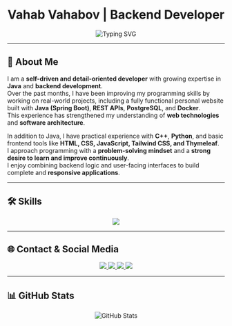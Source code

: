 <h1 align="center">Vahab Vahabov | Backend Developer</h1>

<p align="center">
  <img src="https://readme-typing-svg.herokuapp.com?font=Fira+Code&size=25&center=true&vCenter=true&width=450&lines=Robust+Backend+Systems;Modern+Web+Applications;Scalable+APIs" alt="Typing SVG" />
</p>

---

## 📖 About Me
I am a **self-driven and detail-oriented developer** with growing expertise in **Java** and **backend development**.  
Over the past months, I have been improving my programming skills by working on real-world projects, including a fully functional personal website built with **Java (Spring Boot)**, **REST APIs**, **PostgreSQL**, and **Docker**.  
This experience has strengthened my understanding of **web technologies** and **software architecture**.  

In addition to Java, I have practical experience with **C++**, **Python**, and basic frontend tools like **HTML, CSS, JavaScript, Tailwind CSS, and Thymeleaf**.  
I approach programming with a **problem-solving mindset** and a **strong desire to learn and improve continuously**.  
I enjoy combining backend logic and user-facing interfaces to build complete and **responsive applications**.  

---

## 🛠️ Skills
<p align="center">
  <img src="https://skillicons.dev/icons?i=java,spring,postgresql,docker,git,html,css,js,tailwind,thymeleaf,cpp,python" />
</p>

---

## 🌐 Contact & Social Media
<p align="center">
  <a href="https://www.vahabvahabov.site/" target="_blank">
    <img src="https://img.shields.io/badge/Website-333333?style=for-the-badge&logo=About.me&logoColor=white" />
  </a>
  <a href="https://www.linkedin.com/in/vahab-vahabov-136680356/" target="_blank">
    <img src="https://img.shields.io/badge/LinkedIn-0077B5?style=for-the-badge&logo=linkedin&logoColor=white" />
  </a>
  <a href="https://www.instagram.com/vahabov996/" target="_blank">
    <img src="https://img.shields.io/badge/Instagram-E4405F?style=for-the-badge&logo=instagram&logoColor=white" />
  </a>
  <a href="mailto:vahabovcompany@gmail.com">
    <img src="https://img.shields.io/badge/Email-D14836?style=for-the-badge&logo=gmail&logoColor=white" />
  </a>
</p>

---

## 📊 GitHub Stats
<p align="center">
  <img src="https://github-readme-stats.vercel.app/api?username=vahabov007&show_icons=true&theme=dark" alt="GitHub Stats" />
</p>
